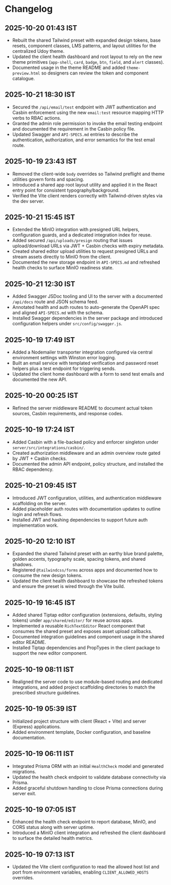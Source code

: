 # Changelog

## 2025-10-20 01:43 IST
- Rebuilt the shared Tailwind preset with expanded design tokens, base resets, component classes, LMS patterns, and layout utilities for the centralized Udoy theme.
- Updated the client health dashboard and root layout to rely on the new theme primitives (`app-shell`, `card`, `badge`, `btn`, `field`, and `alert` classes).
- Documented usage in the theme README and added `theme-preview.html` so designers can review the token and component catalogue.


## 2025-10-21 18:30 IST
- Secured the `/api/email/test` endpoint with JWT authentication and Casbin enforcement using the new `email:test` resource mapping HTTP verbs to RBAC actions.
- Granted the admin role permission to invoke the email testing endpoint and documented the requirement in the Casbin policy file.
- Updated Swagger and `API-SPECS.md` entries to describe the authentication, authorization, and error semantics for the test email route.

## 2025-10-19 23:43 IST
- Removed the client-wide `body` overrides so Tailwind preflight and theme utilities govern fonts and spacing.
- Introduced a shared app root layout utility and applied it in the React entry point for consistent typography/background.
- Verified the Vite client renders correctly with Tailwind-driven styles via the dev server.

## 2025-10-21 15:45 IST
- Extended the MinIO integration with presigned URL helpers, configuration guards, and a dedicated integration index for reuse.
- Added secured `/api/uploads/presign` routing that issues upload/download URLs via JWT + Casbin checks with expiry metadata.
- Created shared editor upload utilities to request presigned URLs and stream assets directly to MinIO from the client.
- Documented the new storage endpoint in `API-SPECS.md` and refreshed health checks to surface MinIO readiness state.

## 2025-10-21 12:30 IST
- Added Swagger JSDoc tooling and UI to the server with a documented `/api/docs` route and JSON schema feed.
- Annotated health and auth routes to auto-generate the OpenAPI spec and aligned `API-SPECS.md` with the schema.
- Installed Swagger dependencies in the server package and introduced configuration helpers under `src/config/swagger.js`.

## 2025-10-19 17:49 IST
- Added a Nodemailer transporter integration configured via central environment settings with Winston error logging.
- Built an email service with templated verification and password reset helpers plus a test endpoint for triggering sends.
- Updated the client home dashboard with a form to send test emails and documented the new API.

## 2025-10-20 00:25 IST
- Refined the server middleware README to document actual token sources, Casbin requirements, and response codes.

## 2025-10-19 17:24 IST
- Added Casbin with a file-backed policy and enforcer singleton under `server/src/integrations/casbin/`.
- Created authorization middleware and an admin overview route gated by JWT + Casbin checks.
- Documented the admin API endpoint, policy structure, and installed the RBAC dependency.

## 2025-10-21 09:45 IST
- Introduced JWT configuration, utilities, and authentication middleware scaffolding on the server.
- Added placeholder auth routes with documentation updates to outline login and refresh flows.
- Installed JWT and hashing dependencies to support future auth implementation work.

## 2025-10-20 12:10 IST
- Expanded the shared Tailwind preset with an earthy blue brand palette, golden accents, typography scale, spacing tokens, and shared shadows.
- Registered `@tailwindcss/forms` across apps and documented how to consume the new design tokens.
- Updated the client health dashboard to showcase the refreshed tokens and ensure the preset is wired through the Vite build.

## 2025-10-19 16:45 IST
- Added shared Tiptap editor configuration (extensions, defaults, styling tokens) under `app/shared/editor/` for reuse across apps.
- Implemented a reusable `RichTextEditor` React component that consumes the shared preset and exposes asset upload callbacks.
- Documented integration guidelines and component usage in the shared editor README.
- Installed Tiptap dependencies and PropTypes in the client package to support the new editor component.

## 2025-10-19 08:11 IST
- Realigned the server code to use module-based routing and dedicated integrations, and added project scaffolding directories to match the prescribed structure guidelines.

## 2025-10-19 05:39 IST
- Initialized project structure with client (React + Vite) and server (Express) applications.
- Added environment template, Docker configuration, and baseline documentation.

## 2025-10-19 06:11 IST
- Integrated Prisma ORM with an initial `HealthCheck` model and generated migrations.
- Updated the health check endpoint to validate database connectivity via Prisma.
- Added graceful shutdown handling to close Prisma connections during server exit.

## 2025-10-19 07:05 IST
- Enhanced the health check endpoint to report database, MinIO, and CORS status along with server uptime.
- Introduced a MinIO client integration and refreshed the client dashboard to surface the detailed health metrics.

## 2025-10-19 07:13 IST
- Updated the Vite client configuration to read the allowed host list and port from environment variables, enabling `CLIENT_ALLOWED_HOSTS` overrides.
